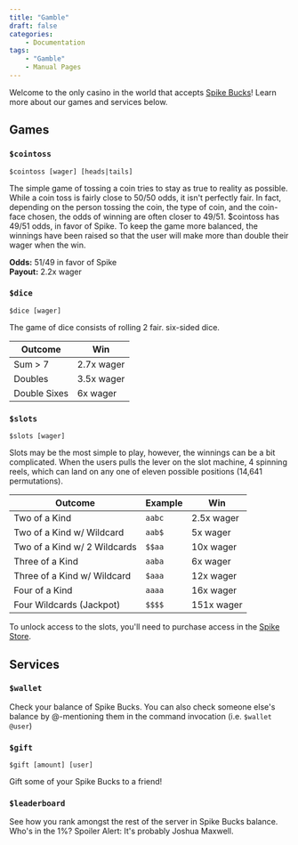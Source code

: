 ```yaml
---
title: "Gamble"
draft: false
categories:
    - Documentation
tags:
    - "Gamble"
    - Manual Pages
---
```


Welcome to the only casino in the world that accepts [Spike Bucks](/docs/manual-pages/spike-bucks)! Learn more about our games and services below.

## Games

### `$cointoss`
`$cointoss [wager] [heads|tails]`

The simple game of tossing a coin tries to stay as true to reality as possible. While a coin toss is fairly close to 50/50 odds, it isn't perfectly fair. In fact, depending on the person tossing the coin, the type of coin, and the coin-face chosen, the odds of winning are often closer to 49/51. $cointoss has 49/51 odds, in favor of Spike. To keep the game more balanced, the winnings have been raised so that the user will make more than double their wager when the win.

**Odds:** 51/49 in favor of Spike  
**Payout:** 2.2x wager

### `$dice`
`$dice [wager]`

The game of dice consists of rolling 2 fair. six-sided dice. 

Outcome|Win
---|---
Sum > 7|2.7x wager
Doubles|3.5x wager
Double Sixes|6x wager

### `$slots`
`$slots [wager]`

Slots may be the most simple to play, however, the winnings can be a bit complicated. When the users pulls the lever on the slot machine, 4 spinning reels, which can land on any one of eleven possible positions (14,641 permutations). 

Outcome|Example|Win
---|---|---
Two of a Kind|`aabc`|2.5x wager
Two of a Kind w/ Wildcard|`aab$`|5x wager
Two of a Kind w/ 2 Wildcards|`$$aa`|10x wager
Three of a Kind|`aaba`|6x wager
Three of a Kind w/ Wildcard|`$aaa`|12x wager
Four of a Kind|`aaaa`|16x wager
Four Wildcards (Jackpot)|`$$$$`|151x wager

To unlock access to the slots, you'll need to purchase access in the [Spike Store](/docs/manual-pages/spike-store/).

## Services

### `$wallet`
Check your balance of Spike Bucks. You can also check someone else's balance by @-mentioning them in the command invocation (i.e. `$wallet @user`)

### `$gift`
`$gift [amount] [user]`

Gift some of your Spike Bucks to a friend!

### `$leaderboard`
See how you rank amongst the rest of the server in Spike Bucks balance. Who's in the 1%? Spoiler Alert: It's probably Joshua Maxwell.